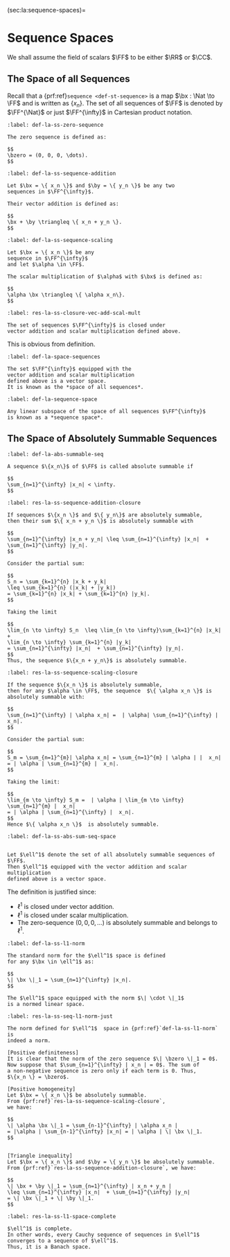 (sec:la:sequence-spaces)=
# Sequence Spaces

We shall assume the field of scalars $\FF$ to be either $\RR$ or $\CC$.

## The Space of all Sequences

Recall that a {prf:ref}`sequence <def-st-sequence>` is
a map $\bx : \Nat \to \FF$ and is written as $\{ x_n \}$.
The set of all sequences of $\FF$ is denoted by $\FF^{\Nat}$
or just $\FF^{\infty}$ in Cartesian product notation.

```{prf:definition} Zero sequence
:label: def-la-ss-zero-sequence

The zero sequence is defined as:

$$
\bzero = (0, 0, 0, \dots).
$$
```

```{prf:definition} Vector addition of sequences
:label: def-la-ss-sequence-addition

Let $\bx = \{ x_n \}$ and $\by = \{ y_n \}$ be any two
sequences in $\FF^{\infty}$.

Their vector addition is defined as:

$$
\bx + \by \triangleq \{ x_n + y_n \}.
$$
```

```{prf:definition} Scalar multiplication of sequence
:label: def-la-ss-sequence-scaling

Let $\bx = \{ x_n \}$ be any
sequence in $\FF^{\infty}$
and let $\alpha \in \FF$.

The scalar multiplication of $\alpha$ with $\bx$ is defined as:

$$
\alpha \bx \triangleq \{ \alpha x_n\}.
$$
```

```{prf:theorem}
:label: res-la-ss-closure-vec-add-scal-mult

The set of sequences $\FF^{\infty}$ is closed under
vector addition and scalar multiplication defined above.
```
This is obvious from definition.


```{prf:definition} Vector space of all sequences
:label: def-la-space-sequences

The set $\FF^{\infty}$ equipped with the 
vector addition and scalar multiplication 
defined above is a vector space. 
It is known as the *space of all sequences*.
```

```{prf:definition} Sequence space
:label: def-la-sequence-space

Any linear subspace of the space of all sequences $\FF^{\infty}$
is known as a *sequence space*.
```

## The Space of Absolutely Summable Sequences

```{prf:definition} Absolutely summable sequence
:label: def-la-abs-summable-seq

A sequence $\{x_n\}$ of $\FF$ is called absolute summable if

$$
\sum_{n=1}^{\infty} |x_n| < \infty.
$$
```


```{prf:theorem} Closure under addition
:label: res-la-ss-sequence-addition-closure

If sequences $\{x_n \}$ and $\{ y_n\}$ are absolutely summable, 
then their sum $\{ x_n + y_n \}$ is absolutely summable with

$$
\sum_{n=1}^{\infty} |x_n + y_n| \leq \sum_{n=1}^{\infty} |x_n|  + \sum_{n=1}^{\infty} |y_n|. 
$$
```

```{prf:proof}
Consider the partial sum:

$$
S_n = \sum_{k=1}^{n} |x_k + y_k|
\leq \sum_{k=1}^{n} (|x_k| + |y_k|)
= \sum_{k=1}^{n} |x_k| + \sum_{k=1}^{n} |y_k|.
$$

Taking the limit

$$
\lim_{n \to \infty} S_n  \leq \lim_{n \to \infty}\sum_{k=1}^{n} |x_k| + 
\lim_{n \to \infty} \sum_{k=1}^{n} |y_k|
= \sum_{n=1}^{\infty} |x_n|  + \sum_{n=1}^{\infty} |y_n|.
$$
Thus, the sequence $\{x_n + y_n\}$ is absolutely summable.
```

```{prf:theorem} Closure under scalar multiplication
:label: res-la-ss-sequence-scaling-closure

If the sequence $\{x_n \}$ is absolutely summable,
then for any $\alpha \in \FF$, the sequence  $\{ \alpha x_n \}$ is 
absolutely summable with:

$$
\sum_{n=1}^{\infty} | \alpha x_n| =  | \alpha| \sum_{n=1}^{\infty} |  x_n|.
$$
```

```{prf:proof}
Consider the partial sum:

$$
S_m = \sum_{n=1}^{m}| \alpha x_n| = \sum_{n=1}^{m} | \alpha | |  x_n| 
= | \alpha | \sum_{n=1}^{m} |  x_n|.
$$

Taking the limit:

$$
\lim_{m \to \infty} S_m =  | \alpha | \lim_{m \to \infty} \sum_{n=1}^{m} |  x_n|
= | \alpha | \sum_{n=1}^{\infty} |  x_n|.
$$
Hence $\{ \alpha x_n \}$  is absolutely summable.
```

```{prf:definition} $\ell^1$ The space of absolutely summable sequences
:label: def-la-ss-abs-sum-seq-space


Let $\ell^1$ denote the set of all absolutely summable sequences of $\FF$.
Then $\ell^1$ equipped with the vector addition and scalar multiplication
defined above is a vector space. 
```
The definition is justified since:

* $\ell^1$ is closed under vector addition.
* $\ell^1$ is closed under scalar multiplication.
* The zero-sequence $(0, 0, 0, \dots)$ is absolutely summable and belongs to $\ell^1$.



```{prf:definition} Norm for the $\ell^1$ space
:label: def-la-ss-l1-norm

The standard norm for the $\ell^1$ space is defined 
for any $\bx \in \ell^1$ as:

$$
\| \bx \|_1 = \sum_{n=1}^{\infty} |x_n|.
$$

The $\ell^1$ space equipped with the norm $\| \cdot \|_1$
is a normed linear space.
```

```{prf:theorem}
:label: res-la-ss-seq-l1-norm-just

The norm defined for $\ell^1$  space in {prf:ref}`def-la-ss-l1-norm` is
indeed a norm.
```
```{prf:proof}
[Positive definiteness]
It is clear that the norm of the zero sequence $\| \bzero \|_1 = 0$.
Now suppose that $\sum_{n=1}^{\infty} | x_n | = 0$. The sum of 
a non-negative sequence is zero only if each term is 0. Thus,
$\{x_n \} = \bzero$.

[Positive homogeneity]
Let $\bx = \{ x_n \}$ be absolutely summable. 
From {prf:ref}`res-la-ss-sequence-scaling-closure`,
we have:

$$
\| \alpha \bx \|_1 = \sum_{n-1}^{\infty} | \alpha x_n | 
= |\alpha | \sum_{n-1}^{\infty} |x_n| = | \alpha | \| \bx \|_1.
$$


[Triangle inequality]
Let $\bx = \{ x_n \}$ and $\by = \{ y_n \}$ be absolutely summable.
From {prf:ref}`res-la-ss-sequence-addition-closure`, we have:

$$
\| \bx + \by \|_1 = \sum_{n=1}^{\infty} | x_n + y_n | 
\leq \sum_{n=1}^{\infty} |x_n|  + \sum_{n=1}^{\infty} |y_n|
= \| \bx \|_1 + \| \by \|_1.
$$
```

```{prf:theorem}
:label: res-la-ss-l1-space-complete

$\ell^1$ is complete. 
In other words, every Cauchy sequence of sequences in $\ell^1$
converges to a sequence of $\ell^1$.
Thus, it is a Banach space.
```

